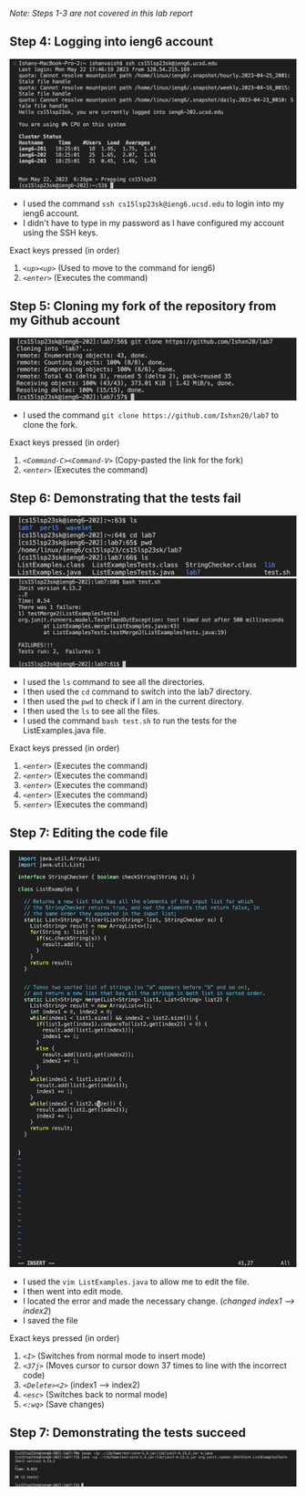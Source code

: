 *Note: Steps 1-3 are not covered in this lab report*

## Step 4: Logging into ieng6 account

![Image](ieng6.png)

* I used the command ```ssh cs15lsp23sk@ieng6.ucsd.edu``` to login into my ieng6 account.
* I didn't have to type in my password as I have configured my account using the SSH keys.

Exact keys pressed (in order)

1. *```<up><up>```* (Used to move to the command for ieng6)
2. *```<enter>```* (Executes the command)

## Step 5: Cloning my fork of the repository from my Github account

![Image](clone.png)

* I used the command ```git clone https://github.com/Ishxn20/lab7``` to clone the fork.

Exact keys pressed (in order)

1. *```<Command-C><Command-V>```* (Copy-pasted the link for the fork)
2. *```<enter>```* (Executes the command)

## Step 6: Demonstrating that the tests fail

![Image](D1.png)
![Image](D.png)

* I used the ```ls``` command to see all the directories.
* I then used the ```cd``` command to switch into the lab7 directory.
* I then used the ```pwd``` to check if I am in the current directory.
* I then used the ```ls``` to see all the files.
* I used the command ```bash test.sh``` to run the tests for the ListExamples.java file.

Exact keys pressed (in order)

1. *```<enter>```* (Executes the command)
2. *```<enter>```* (Executes the command)
3. *```<enter>```* (Executes the command)
4. *```<enter>```* (Executes the command)
5. *```<enter>```* (Executes the command)

## Step 7: Editing the code file

![Image](E.png)

* I used the ```vim ListExamples.java``` to allow me to edit the file.
* I then went into edit mode.
* I located the error and made the necessary change. (*changed index1 --> index2*)
* I saved the file 

Exact keys pressed (in order)

1. *```<I>```* (Switches from normal mode to insert mode)
2. *```<37j>```* (Moves cursor to cursor down 37 times to line with the incorrect code)
3. *```<Delete><2>```* (index1 --> index2)
4. *```<esc>```* (Switches back to normal mode)
5. *```<:wq>```* (Save changes)

## Step 7: Demonstrating the tests succeed

![Image](S.png)















